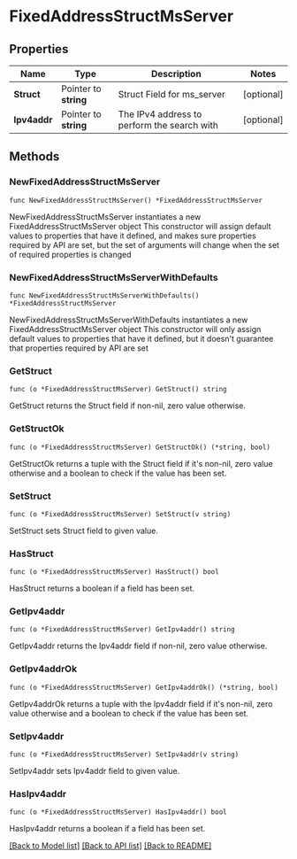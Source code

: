 # FixedAddressStructMsServer

## Properties

Name | Type | Description | Notes
------------ | ------------- | ------------- | -------------
**Struct** | Pointer to **string** | Struct Field for ms_server | [optional] 
**Ipv4addr** | Pointer to **string** | The IPv4 address to perform the search with | [optional] 

## Methods

### NewFixedAddressStructMsServer

`func NewFixedAddressStructMsServer() *FixedAddressStructMsServer`

NewFixedAddressStructMsServer instantiates a new FixedAddressStructMsServer object
This constructor will assign default values to properties that have it defined,
and makes sure properties required by API are set, but the set of arguments
will change when the set of required properties is changed

### NewFixedAddressStructMsServerWithDefaults

`func NewFixedAddressStructMsServerWithDefaults() *FixedAddressStructMsServer`

NewFixedAddressStructMsServerWithDefaults instantiates a new FixedAddressStructMsServer object
This constructor will only assign default values to properties that have it defined,
but it doesn't guarantee that properties required by API are set

### GetStruct

`func (o *FixedAddressStructMsServer) GetStruct() string`

GetStruct returns the Struct field if non-nil, zero value otherwise.

### GetStructOk

`func (o *FixedAddressStructMsServer) GetStructOk() (*string, bool)`

GetStructOk returns a tuple with the Struct field if it's non-nil, zero value otherwise
and a boolean to check if the value has been set.

### SetStruct

`func (o *FixedAddressStructMsServer) SetStruct(v string)`

SetStruct sets Struct field to given value.

### HasStruct

`func (o *FixedAddressStructMsServer) HasStruct() bool`

HasStruct returns a boolean if a field has been set.

### GetIpv4addr

`func (o *FixedAddressStructMsServer) GetIpv4addr() string`

GetIpv4addr returns the Ipv4addr field if non-nil, zero value otherwise.

### GetIpv4addrOk

`func (o *FixedAddressStructMsServer) GetIpv4addrOk() (*string, bool)`

GetIpv4addrOk returns a tuple with the Ipv4addr field if it's non-nil, zero value otherwise
and a boolean to check if the value has been set.

### SetIpv4addr

`func (o *FixedAddressStructMsServer) SetIpv4addr(v string)`

SetIpv4addr sets Ipv4addr field to given value.

### HasIpv4addr

`func (o *FixedAddressStructMsServer) HasIpv4addr() bool`

HasIpv4addr returns a boolean if a field has been set.


[[Back to Model list]](../README.md#documentation-for-models) [[Back to API list]](../README.md#documentation-for-api-endpoints) [[Back to README]](../README.md)


